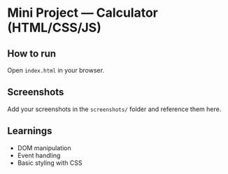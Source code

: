 # Mini Project — Calculator (HTML/CSS/JS)

## How to run
Open `index.html` in your browser.

## Screenshots
Add your screenshots in the `screenshots/` folder and reference them here.

## Learnings
- DOM manipulation
- Event handling
- Basic styling with CSS

